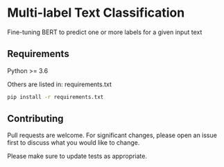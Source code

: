 # Multi-label Text Classification

Fine-tuning BERT to predict one or more labels for a given input text

## Requirements
Python >= 3.6

Others are listed in: requirements.txt

```bash
pip install -r requirements.txt
```

## Contributing

Pull requests are welcome. For significant changes, please open an issue first
to discuss what you would like to change.

Please make sure to update tests as appropriate.

